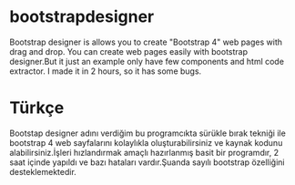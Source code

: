 # bootstrapdesigner

Bootstrap designer is allows you to create "Bootstrap 4" web pages with drag and drop.
You can create web pages easily with bootstrap designer.But it just an example only have few components and html code extractor.
I made it in 2 hours, so it has some bugs.


# Türkçe
Bootstap designer adını verdiğim bu programcıkta sürükle bırak tekniği ile bootstrap 4 web sayfalarını kolaylıkla oluşturabilirsiniz ve kaynak kodunu alabilirsiniz.İşleri hızlandırmak amaçlı hazırlanmış basit bir programdır, 2 saat içinde yapıldı ve bazı hataları vardır.Şuanda sayılı bootstrap özelliğini desteklemektedir.
